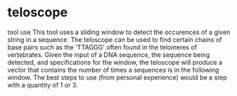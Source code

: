 # teloscope
tool use
This tool uses a sliding window to detect the occurences of a given string in a sequence. The teloscope can be used to find certain chains of base pairs such as the 'TTAGGG' often found in the telomeres of vertebrates. Given the input of a DNA sequence, the sequence being detected, and specifications for the window, the teloscope will produce a vector that contains the number of times a sequences is in the following window. The best steps to use (from personal experience) would be a step with a quantity of 1 or 3.